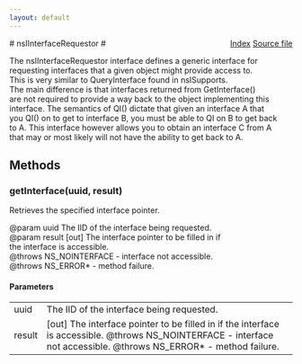 ```yaml
---
layout: default
---
```

<div class='links' style='float:right'><a href="../index.html">Index</a>
<a href="http://dxr.mozilla.org/mozilla-central/source/xpcom/base/nsIInterfaceRequestor.idl">Source file</a>
</div>
# nsIInterfaceRequestor #
  
The nsIInterfaceRequestor interface defines a generic interface for   
requesting interfaces that a given object might provide access to.  
This is very similar to QueryInterface found in nsISupports.    
The main difference is that interfaces returned from GetInterface()  
are not required to provide a way back to the object implementing this   
interface.  The semantics of QI() dictate that given an interface A that   
you QI() on to get to interface B, you must be able to QI on B to get back   
to A.  This interface however allows you to obtain an interface C from A   
that may or most likely will not have the ability to get back to A.   
  

## Methods ##

### getInterface(uuid, result) ###
  
Retrieves the specified interface pointer.  
  
@param uuid The IID of the interface being requested.  
@param result [out] The interface pointer to be filled in if  
              the interface is accessible.  
@throws NS_NOINTERFACE - interface not accessible.  
@throws NS_ERROR* - method failure.  
  

#### Parameters ####

<table>

<tr>
<td>uuid</td>
<td>The IID of the interface being requested.  
</td>
</tr>

<tr>
<td>result</td>
<td>[out] The interface pointer to be filled in if  
              the interface is accessible.  
@throws NS_NOINTERFACE - interface not accessible.  
@throws NS_ERROR* - method failure.  
</td>
</tr>

</table>
